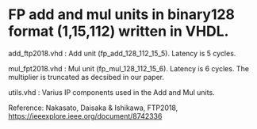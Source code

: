 # FP add and mul units in binary128 format (1,15,112) written in VHDL.

add_ftp2018.vhd : Add unit (fp_add_128_112_15_5). Latency is 5 cycles.

mul_fpt2018.vhd : Mul unit (fp_mul_128_112_15_6). Latency is 6 cycles. The multiplier is truncated as decsibed in our paper.

utils.vhd : Varius IP components used in the Add and Mul units. 

Reference: Nakasato, Daisaka & Ishikawa, FTP2018, https://ieeexplore.ieee.org/document/8742336

